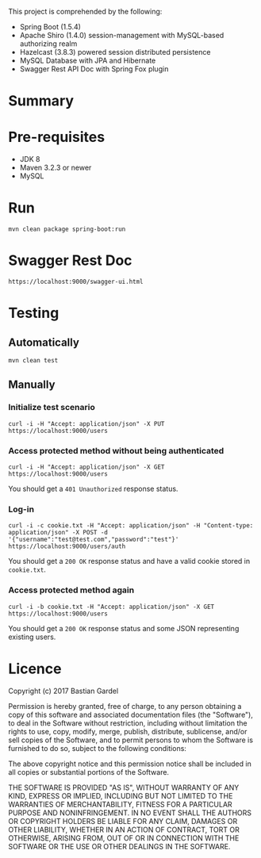 This project is comprehended by the following:
* Spring Boot (1.5.4)
* Apache Shiro (1.4.0) session-management with MySQL-based authorizing realm
* Hazelcast (3.8.3) powered session distributed persistence
* MySQL Database with JPA and Hibernate
* Swagger Rest API Doc with Spring Fox plugin


# Summary



# Pre-requisites

* JDK 8
* Maven 3.2.3 or newer
* MySQL 

# Run

```
mvn clean package spring-boot:run
```

# Swagger Rest Doc
```
https://localhost:9000/swagger-ui.html 
```

# Testing

## Automatically

```mvn clean test```

## Manually

### Initialize test scenario

```
curl -i -H "Accept: application/json" -X PUT https://localhost:9000/users
```

### Access protected method without being authenticated

```
curl -i -H "Accept: application/json" -X GET https://localhost:9000/users
```

You should get a ```401 Unauthorized``` response status.

### Log-in

```
curl -i -c cookie.txt -H "Accept: application/json" -H "Content-type: application/json" -X POST -d '{"username":"test@test.com","password":"test"}' https://localhost:9000/users/auth
```

You should get a ```200 OK``` response status and have a valid cookie stored in ```cookie.txt```.

### Access protected method again

```
curl -i -b cookie.txt -H "Accept: application/json" -X GET https://localhost:9000/users
```

You should get a ```200 OK``` response status and some JSON representing existing users.


# Licence
Copyright (c) 2017 Bastian Gardel

Permission is hereby granted, free of charge, to any person obtaining a copy of this software and associated documentation files (the "Software"), to deal in the Software without restriction, including without limitation the rights to use, copy, modify, merge, publish, distribute, sublicense, and/or sell copies of the Software, and to permit persons to whom the Software is furnished to do so, subject to the following conditions:

The above copyright notice and this permission notice shall be included in all copies or substantial portions of the Software.

THE SOFTWARE IS PROVIDED "AS IS", WITHOUT WARRANTY OF ANY KIND, EXPRESS OR IMPLIED, INCLUDING BUT NOT LIMITED TO THE WARRANTIES OF MERCHANTABILITY, FITNESS FOR A PARTICULAR PURPOSE AND NONINFRINGEMENT. IN NO EVENT SHALL THE AUTHORS OR COPYRIGHT HOLDERS BE LIABLE FOR ANY CLAIM, DAMAGES OR OTHER LIABILITY, WHETHER IN AN ACTION OF CONTRACT, TORT OR OTHERWISE, ARISING FROM, OUT OF OR IN CONNECTION WITH THE SOFTWARE OR THE USE OR OTHER DEALINGS IN THE SOFTWARE.

